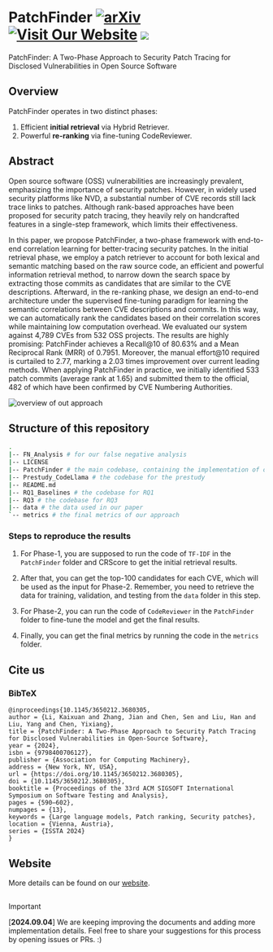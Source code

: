 # PatchFinder [![arXiv](https://img.shields.io/badge/arXiv-<2407.17065>-<COLOR>.svg)](https://arxiv.org/abs/2407.17065) [![Visit Our Website](https://img.shields.io/badge/Google_Site-_PatchFinder-blue)](https://sites.google.com/view/issta2024-patchfinder/home) [![](https://img.shields.io/badge/ISSTA-2024-blue?style=flat-square)](https://2024.issta.org/)


PatchFinder: A Two-Phase Approach to Security Patch Tracing for Disclosed Vulnerabilities in Open Source Software


## Overview
PatchFinder operates in two distinct phases:

1. Efficient **initial retrieval** via Hybrid Retriever.
2. Powerful **re-ranking** via fine-tuning CodeReviewer.

## Abstract
Open source software (OSS) vulnerabilities are increasingly prevalent, emphasizing the importance of security patches. However, in widely used security platforms like NVD, a substantial number of CVE records still lack trace links to patches. Although rank-based approaches have been proposed for security patch tracing, they heavily rely on handcrafted features in a single-step framework, which limits their effectiveness.

In this paper, we propose PatchFinder, a two-phase framework with end-to-end correlation learning for better-tracing security patches. In the initial retrieval phase, we employ a patch retriever to account for both lexical and semantic matching based on the raw source code, an efficient and powerful information retrieval method, to narrow down the search space by extracting those commits as candidates that are similar to the CVE descriptions. Afterward, in the re-ranking phase, we design an end-to-end architecture under the supervised fine-tuning paradigm for learning the semantic correlations between CVE descriptions and commits. In this way, we can automatically rank the candidates based on their correlation scores while maintaining low computation overhead. We evaluated our system against 4,789 CVEs from 532 OSS projects. The results are highly promising: PatchFinder achieves a Recall@10 of 80.63% and a Mean Reciprocal Rank (MRR) of 0.7951. Moreover, the manual effort@10 required is curtailed to 2.77, marking a 2.03 times improvement over current leading methods. 
When applying PatchFinder in practice, we initially identified 533 patch commits (average rank at 1.65) and submitted them to the official, 482 of which have been confirmed by CVE Numbering Authorities.


![overview of out approach](./overview-github.png)

## Structure of this repository

```bash
.
|-- FN_Analysis # for our false negative analysis
|-- LICENSE
|-- PatchFinder # the main codebase, containing the implementation of our approach
|-- Prestudy_CodeLlama # the codebase for the prestudy
|-- README.md
|-- RQ1_Baselines # the codebase for RQ1
|-- RQ3 # the codebase for RQ3
|-- data # the data used in our paper
`-- metrics # the final metrics of our approach

```

### Steps to reproduce the results

1. For Phase-1, you are supposed to run the code of `TF-IDF` in the `PatchFinder` folder and CRScore to get the initial retrieval results. 

2. After that, you can get the top-100 candidates for each CVE, which will be used as the input for Phase-2. Remember, you need to retrieve the data for training, validation, and testing from the `data` folder in this step.

3. For Phase-2, you can run the code of `CodeReviewer` in the `PatchFinder` folder to fine-tune the model and get the final results.

4. Finally, you can get the final metrics by running the code in the `metrics` folder.

## Cite us

### BibTeX

```
@inproceedings{10.1145/3650212.3680305,
author = {Li, Kaixuan and Zhang, Jian and Chen, Sen and Liu, Han and Liu, Yang and Chen, Yixiang},
title = {PatchFinder: A Two-Phase Approach to Security Patch Tracing for Disclosed Vulnerabilities in Open-Source Software},
year = {2024},
isbn = {9798400706127},
publisher = {Association for Computing Machinery},
address = {New York, NY, USA},
url = {https://doi.org/10.1145/3650212.3680305},
doi = {10.1145/3650212.3680305},
booktitle = {Proceedings of the 33rd ACM SIGSOFT International Symposium on Software Testing and Analysis},
pages = {590–602},
numpages = {13},
keywords = {Large language models, Patch ranking, Security patches},
location = {Vienna, Austria},
series = {ISSTA 2024}
}
```
## Website

More details can be found on our [website](https://sites.google.com/view/issta2024-patchfinder/home). 

## 
> [!IMPORTANT]
> 
> [**2024.09.04**] We are keeping improving the documents and adding more implementation details. Feel free to share your suggestions for this process by opening issues or PRs. :)

